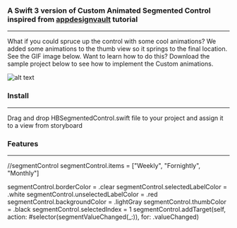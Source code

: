 
### A Swift 3 version of Custom Animated Segmented Control inspired from  [appdesignvault](http://www.appdesignvault.com) tutorial
---

What if you could spruce up the control with some cool animations? We added some animations to the thumb view so it springs to the final location. See the GIF image below. Want to learn how to do this? Download the sample project below to see how to implement the Custom animations.

![alt text](https://raw.githubusercontent.com/hilalbaig/HBSegmentedControl/master/segmented-gif.gif "HBSegmentedControl Gif")

### Install
---

Drag and drop HBSegmentedControl.swift file to your project and assign it to a view from storyboard


### Features
---

//segmentControl
  segmentControl.items = ["Weekly", "Fornightly", "Monthly"]

  segmentControl.borderColor = .clear
  segmentControl.selectedLabelColor = .white
  segmentControl.unselectedLabelColor = .red
  segmentControl.backgroundColor = .lightGray
  segmentControl.thumbColor = .black
  segmentControl.selectedIndex = 1
  segmentControl.addTarget(self, action: #selector(segmentValueChanged(_:)), for: .valueChanged)

